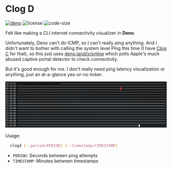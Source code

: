 # Clog D

[![deno](https://img.shields.io/badge/Deno-≥1.14-blue?style=for-the-badge)](https://deno.land/)
![license](https://img.shields.io/github/license/5310/clogd?style=for-the-badge)
![code-size](https://img.shields.io/github/languages/code-size/5310/clogd?style=for-the-badge)

Felt like making a CLI internet connectivity visualizer in **Deno**.

Unfortunately, Deno can't do ICMP, so I can't really _ping_ anything. And I didn't want to bother with calling the system level Ping this time (I have [Clog C](https://github.com/5310/clogc) for that), so this just uses [deno.land/x/online](https://deno.land/x/online) which polls Apple's much abused captive portal detector to check connectivity.

But it's good enough for me. I don't really need ping latency visualization or anything, just an at-a-glance yes-or-no ticker.

![A screenshot of Clog D in "action"](./screenshot.png)

Usage:
```sh
  clogd [--period=PERIOD] [--timestamp=TIMESTAMP]
```

- `PERIOD`: Seconds between ping attempts
- `TIMESTAMP`: Minutes between timestamps